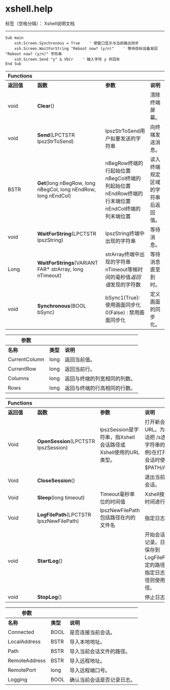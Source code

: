 # xshell.help

标签（空格分隔）： Xshell说明文档

---

```vbscript
Sub main  
    xsh.Screen.Synchronous = True    ' 使窗口显示与当前输出同步  
    xsh.Screen.WaitForString "Reboot now? (y/n)"    ' 等待目标设备发回 "Reboot now? (y/n)" 字符串  
    xsh.Screen.Send "y" & VbCr    ' 输入字符 y 并回车  
End Sub  
```

| **Functions** |                                          |                                          |                   |
| ------------- | ---------------------------------------- | ---------------------------------------- | ----------------- |
| **返回值**       | **函数**                                   | **参数**                                   | **说明**            |
| void          | **Clear**()                              |                                          | 清除终端屏幕。           |
| void          | **Send**(LPCTSTR lpszStrToSend)          | lpszStrToSend用户拟要发送的字符串                  | 向终端发送消息。          |
| BSTR          | **Get**(long nBegRow, long nBegCol, long nEndRow, long nEndCol) | nBegRow终端的行起始位置nBegCol终端的列起始位置nEndRow终端的行末端位置nEndCol终端的列末端位置 | 读入终端规定区域的字符串后返回值。 |
| void          | **WaitForString**(LPCTSTR lpszString)    | lpszString终端中出现的字符串                      | 等待消息。             |
| Long          | **WaitForStrings**(VARIANT FAR* strArray, long nTimeout) | strArray终端中出现的字符串nTimeout等候时间的毫秒值*返回值*发现的字符数 | 等待消息直至到时。         |
| void          | **Synchronous**(BOOL bSync)              | bSync1(True): 使用画面同步化0(False) : 禁用画面同步化  | 定义画面的同步化。         |

| **参数**        |        |                |
| ------------- | ------ | -------------- |
| **名称**        | **类型** | **说明**         |
| CurrentColumn | long   | 返回当前值。         |
| CurrentRow    | long   | 返回当前行。         |
| Columns       | long   | 返回与终端的列宽相同的列数。 |
| Rows          | long   | 返回与终端的行高相同的行数。 |

| **Functions** |                                          |                                          |                                          |
| ------------- | ---------------------------------------- | ---------------------------------------- | ---------------------------------------- |
| **返回值**       | **函数**                                   | **参数**                                   | **说明**                                   |
| Void          | **OpenSession**(LPCTSTR lpszSession)     | lpszSession是字符串，指Xshell会话路径或Xshell使用的URL类型。 | 打开新会话或URL。为打开会话把 /s选项置于字符串的前端。例)在打开A.xsh 会话时使用‘/s $PATH/A.xsh’。 |
| Void          | **CloseSession**()                       |                                          | 退出当前连接的会话。                               |
| Void          | **Sleep**(long timeout)                  | Timeout毫秒单位的时间值                          | Xshell按照指定时间进行待机。                        |
| Void          | **LogFilePath**(LPCTSTR lpszNewFilePath) | lpszNewFilePath包括路径在内的文件名                | 指定日志文件。                                  |
| void          | **StartLog**()                           |                                          | 开始会话的日志记录。日志将被保存到LogFilePath()指定的路径。如未指定日志文件路径则使用默认路径。 |
| void          | **StopLog**()                            |                                          | 停止日志记录。                                  |

| **参数**        |        |               |
| ------------- | ------ | ------------- |
| **名称**        | **类型** | **说明**        |
| Connected     | BOOL   | 是否连接当前会话。     |
| LocalAddress  | BSTR   | 导入本地地址。       |
| Path          | BSTR   | 导入当前会话文件的路径。  |
| RemoteAddress | BSTR   | 导入远程地址。       |
| RemotePort    | long   | 导入远程端口号。      |
| Logging       | BOOL   | 确认当前会话是否记录日志。 |




